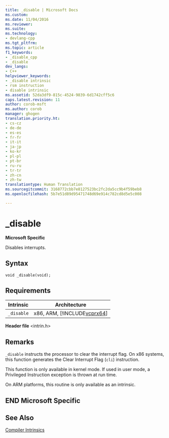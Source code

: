 ```yaml
---
title: _disable | Microsoft Docs
ms.custom: 
ms.date: 11/04/2016
ms.reviewer: 
ms.suite: 
ms.technology:
- devlang-cpp
ms.tgt_pltfrm: 
ms.topic: article
f1_keywords:
- _disable_cpp
- _disable
dev_langs:
- C++
helpviewer_keywords:
- _disable intrinsic
- rsm instruction
- disable intrinsic
ms.assetid: 52da3df9-815c-4524-9839-6d1742cff5c6
caps.latest.revision: 11
author: corob-msft
ms.author: corob
manager: ghogen
translation.priority.ht:
- cs-cz
- de-de
- es-es
- fr-fr
- it-it
- ja-jp
- ko-kr
- pl-pl
- pt-br
- ru-ru
- tr-tr
- zh-cn
- zh-tw
translationtype: Human Translation
ms.sourcegitcommit: 3168772cbb7e8127523bc2fc2da5cc9b4f59beb8
ms.openlocfilehash: 5b7e51d89d95471748d69e914c782cd8d5e5c008

---
```

# _disable
**Microsoft Specific**  
  
 Disables interrupts.  
  
## Syntax  
  
```  
void _disable(void);  
```  
  
## Requirements  
  
|Intrinsic|Architecture|  
|---------------|------------------|  
|`_disable`|x86, ARM, [!INCLUDE[vcprx64](../assembler/inline/includes/vcprx64_md.md)]|  
  
 **Header file** \<intrin.h>  
  
## Remarks  
 `_disable` instructs the processor to clear the interrupt flag. On x86 systems, this function generates the Clear Interrupt Flag (`cli`) instruction.  
  
 This function is only available in kernel mode. If used in user mode, a Privileged Instruction exception is thrown at run time.  
  
 On ARM platforms, this routine is only available as an intrinsic.  
  
## END Microsoft Specific  
  
## See Also  
 [Compiler Intrinsics](../intrinsics/compiler-intrinsics.md)


<!--HONumber=Jan17_HO1-->


